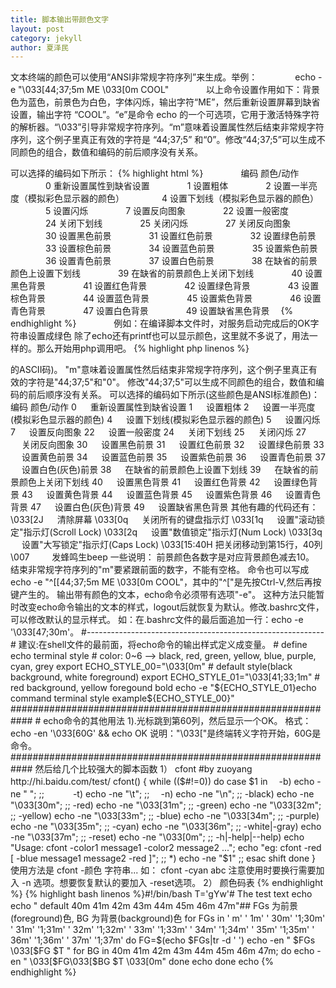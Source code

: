 ```yaml
---
title: 脚本输出带颜色文字
layout: post
category: jekyll
author: 夏泽民
---
```

文本终端的颜色可以使用“ANSI非常规字符序列”来生成。举例： 
　　　　echo -e "\033[44;37;5m ME \033[0m COOL" 
　　　　以上命令设置作用如下：背景色为蓝色，前景色为白色，字体闪烁，输出字符“ME”，然后重新设置屏幕到缺省设置，输出字符 “COOL”。“e”是命令 echo 的一个可选项，它用于激活特殊字符的解析器。“\033”引导非常规字符序列。“m”意味着设置属性然后结束非常规字符序列，这个例子里真正有效的字符是 “44;37;5” 和“0”。修改“44;37;5”可以生成不同颜色的组合，数值和编码的前后顺序没有关系。 
<!-- more -->


可以选择的编码如下所示：
{% highlight html %} 
　　　　编码 颜色/动作 
　　　　0 重新设置属性到缺省设置 
　　　　1 设置粗体 
　　　　2 设置一半亮度（模拟彩色显示器的颜色） 
　　　　4 设置下划线（模拟彩色显示器的颜色） 
　　　　5 设置闪烁 
　　　　7 设置反向图象 
　　　　22 设置一般密度 
　　　　24 关闭下划线 
　　　　25 关闭闪烁 
　　　　27 关闭反向图象 
　　　　30 设置黑色前景 
　　　　31 设置红色前景 
　　　　32 设置绿色前景 
　　　　33 设置棕色前景 
　　　　34 设置蓝色前景 
　　　　35 设置紫色前景 
　　　　36 设置青色前景 
　　　　37 设置白色前景 
　　　　38 在缺省的前景颜色上设置下划线 
　　　　39 在缺省的前景颜色上关闭下划线 
　　　　40 设置黑色背景 
　　　　41 设置红色背景 
　　　　42 设置绿色背景 
　　　　43 设置棕色背景 
　　　　44 设置蓝色背景 
　　　　45 设置紫色背景 
　　　　46 设置青色背景 
　　　　47 设置白色背景 
　　　　49 设置缺省黑色背景 
　{% endhighlight %}
　　　　例如：在编译脚本文件时，对服务启动完成后的OK字符串设置成绿色
除了echo还有printf也可以显示颜色，这里就不多说了，用法一样的。那么开始用php调用吧。
{% highlight php linenos %}
<?php  
function color_a(&$string) {  
$cmd="echo -ne \"\033[31m".$string." \033[0m\n\"";  
$a=exec($cmd);  
print "$a"."\n";  
}  
function color_b(&$string) {  
$cmd="printf \"\033[01;40;32m".$string."\033[0m\n\"";  
$a=exec($cmd);  
print "$a"."\n";  
}  
$string="aaaaaaaaaaaa";  
color_a($string);  
color_b($string);
{% endhighlight%}
{% highlight bash linenos %}
功能说明：显示文字。
语 　 法：echo [-ne][字符串] / echo [--help][--version]
补充说明：echo会将输入的字符串送往标准输出。输出的字符串间以空白字符隔开, 并在最后加上换行号。
参 　 数：    
-n 不要在最后自动换行    
-e 打开反斜杠ESC转义。
若字符串中出现以下字符，则特别加以处理，而不会将它当成一般文字输出：           
\a 发出警告声；           
\b 删除前一个字符；           
\c 最后不加上换行符号；           
\f 换行但光标仍旧停留在原来的位置；           
\n 换行且光标移至行首；           
\r 光标移至行首，但不换行；           
\t 插入tab；           
\v 与\f相同；           
\\ 插入\字符；           
\nnn 插入nnn（八进制）所代表的ASCII字符；    
-E 取消反斜杠ESC转义 (默认)    
-help 显示帮助
    -version 显示版本信息
############################################################ #
echo输出颜色文本 echo命令改变样式，以输出不同颜色的文本，必须有 -e 选项(开启echo中的转义)。
文本终端的显示颜色可以使用“ANSI非常规字符序列”来生成。
例如：echo -e "\033[44;37;5m ME\033[0m COOL"
解释："\033[44;37;5m ME "设置背景为蓝色，前景为白色，闪烁光标，输出字符“ME”；      
"\033[0m COOL"重新设置屏幕到缺省设置，输出字符 “COOL”。      
"e"是命令echo的一个可选项，它用于激活特殊字符的解析器。
"\033"引导非常规字符序列(即"\033["表示终端转义字符开始，
"\033"即退出键<ESC>的ASCII码)。
"m"意味着设置属性然后结束非常规字符序列，这个例子里真正有效的字符是"44;37;5"和"0"。
修改"44;37;5"可以生成不同颜色的组合，数值和编码的前后顺序没有关系。     
    可以选择的编码如下所示(这些颜色是ANSI标准颜色)：           编码          颜色/动作          
0      　     重新设置属性到缺省设置          
1     　      设置粗体          
2     　      设置一半亮度(模拟彩色显示器的颜色)          
4     　      设置下划线(模拟彩色显示器的颜色)          
5     　      设置闪烁          
7     　      设置反向图象          
22    　      设置一般密度          
24    　      关闭下划线          
25     　     关闭闪烁          
27     　     关闭反向图象          
30      　    设置黑色前景          
31   　       设置红色前景          
32   　       设置绿色前景          
33   　       设置黄色前景          
34   　       设置蓝色前景          
35    　      设置紫色前景          
36     　     设置青色前景          
37    　      设置白色(灰色)前景          
38      　    在缺省的前景颜色上设置下划线          
39      　    在缺省的前景颜色上关闭下划线          
40      　    设置黑色背景          
41      　    设置红色背景          
42     　     设置绿色背景          
43     　     设置黄色背景          
44     　     设置蓝色背景          
45     　     设置紫色背景          
46     　     设置青色背景          
47      　    设置白色(灰色)背景          
49      　    设置缺省黑色背景    
其他有趣的代码还有：         
\033[2J  　   清除屏幕          
\033[0q  　   关闭所有的键盘指示灯          
\033[1q 　    设置"滚动锁定"指示灯(Scroll Lock)          
\033[2q 　    设置"数值锁定"指示灯(Num Lock)          
\033[3q 　    设置"大写锁定"指示灯(Caps Lock)          
\033[15:40H   把关闭移动到第15行，40列          
\007  　　    发蜂鸣生beep
一些说明：     前景颜色各数字是对应背景颜色减去10。     结束非常规字符序列的"m"要紧跟前面的数字，不能有空格。    
命令也可以写成echo -e "^[[44;37;5m ME \033[0m COOL"，其中的"^["是先按Ctrl-V,然后再按<ESC>键产生的。
    输出带有颜色的文本，echo命令必须带有选项"-e"。
这种方法只能暂时改变echo命令输出的文本的样式，logout后就恢复为默认。修改.bashrc文件，可以修改默认的显示样式。 如：在.bashrc文件的最后面追加一行：echo -e '\033[47;30m'。
#----------------------------------------------------------- #
建议:在shell文件的最前面，将echo命令的输出样式定义成变量。    
# define echo terminal style    
# color: 0~6 --> black, red, green, yellow, blue, purple, cyan, grey    
export ECHO_STYLE_00="\033[0m"       
# default style(black background, white foreground)    
export ECHO_STYLE_01="\033[41;33;1m" 
# red background, yellow foregound bold    
echo -e "${ECHO_STYLE_01}echo command terminal style example${ECHO_STYLE_00}"
############################################################ #
echo命令的其他用法
1).光标跳到第60列，然后显示一个OK。    
格式：echo -en '\033[60G' && echo OK    
说明："\033["是终端转义字符开始，60G是命令。
############################################################
然后给几个比较强大的脚本函数 1） cfont #by zuoyang http://hi.baidu.com/test/
cfont()
{ while (($#!=0))
do         case $1 in                
　-b)                         echo -ne " ";                 ;;                
　　　-t)                         echo -ne "\t";                 ;;                
　-n)     echo -ne "\n";                 ;;                
              -black)                         echo -ne "\033[30m";                 ;;                
              -red)                         echo -ne "\033[31m";                 ;;                
              -green)                         echo -ne "\033[32m";                 ;;                
              -yellow)                         echo -ne "\033[33m";                 ;;                
              -blue)                         echo -ne "\033[34m";                 ;;                
              -purple)                         echo -ne "\033[35m";                 ;;                
              -cyan)                         echo -ne "\033[36m";                 ;;                
              -white|-gray) echo -ne "\033[37m";                 ;;                
               -reset)                         echo -ne "\033[0m";                 ;;                
              -h|-help|--help)                         echo "Usage: cfont -color1 message1 -color2 message2 ...";                        
                   echo "eg:       cfont -red [ -blue message1 message2 -red ]";                 ;;                
               *)                 echo -ne "$1"                 ;;        
esac        
shift
done }
使用方法是 cfont -颜色 字符串...
如： cfont -cyan abc
注意使用时要换行需要加入 -n 选项。想要恢复默认的要加入 -reset选项。
2） 颜色码表
{% endhighlight %}
{% highlight bash linenos %}#!/bin/bash T='gYw'# The test text
echo
echo "        default 40m     41m     42m     43m     44m     45m     46m 47m"## FGs 为前景(foreground)色, BG 为背景(background)色
for FGs in '    m' '   1m' ' 30m' '1;30m' ' 31m' '1;31m' ' 32m' '1;32m' ' 33m' '1;33m' ' 34m' '1;34m' ' 35m' '1;35m' ' 36m' '1;36m' ' 37m' '1;37m'        
do         FG=$(echo $FGs|tr -d ' ')        
             echo -en " $FGs \033[$FG $T "        
             for BG in 40m 41m 42m 43m 44m 45m 46m 47m;                
             do                 echo -en " \033[$FG\033[$BG $T \033[0m"        
           done        
echo
done
echo
{% endhighlight %}